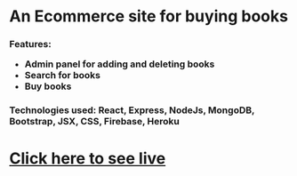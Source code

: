<h1>An Ecommerce site for buying books</h1>
<h3>
  Features:
  <ul>
    <li>Admin panel for adding and deleting books</li>
    <li>Search for books</li>
    <li>Buy books</li>
  </ul>
</h3>
<h3>Technologies used: React, Express, NodeJs, MongoDB, Bootstrap, JSX, CSS, Firebase, Heroku</h3>
<h1><a href="https://book-shop-1e18e.web.app/" target="_blank">Click here to see live</a></h1>
